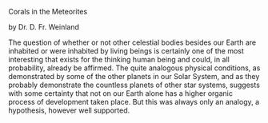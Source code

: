 Corals in the Meteorites

by Dr. D. Fr. Weinland

The question of whether or not other celestial bodies besides our Earth are inhabited or were inhabited by living beings is certainly one of the most interesting that exists for the thinking human being and could, in all probability, already be affirmed. The quite analogous physical conditions, as demonstrated by some of the other planets in our Solar System, and as they probably demonstrate the countless planets of other star systems, suggests with some certainty that not on our Earth alone has a higher organic process of development taken place. But this was always only an analogy, a hypothesis, however well supported.


